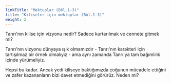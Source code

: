 ```yaml
---
linkTitle: "Mektuplar (Böl.1-3)"
title: "Kiliseler için mektuplar (Böl.1-3)"
weight: 2
---
```


Tanrı'nın kilise için vizyonu nedir? Sadece kurtarılmak ve cennete gitmek mi?

Tanrı'nın vizyonu dünyaya ışık olmamızdır - Tanrı'nın karakteri için tartışılmaz bir örnek olmalıyız - ama aynı zamanda Tanrı'ya tam bağımlılık içinde yürümeliyiz.

Hepsi bu kadar. Ancak yedi kiliseye baktığımızda çoğunun mücadele ettiğini ve zafer kazananların bizi davet etmediğini görürüz. Neden mi?